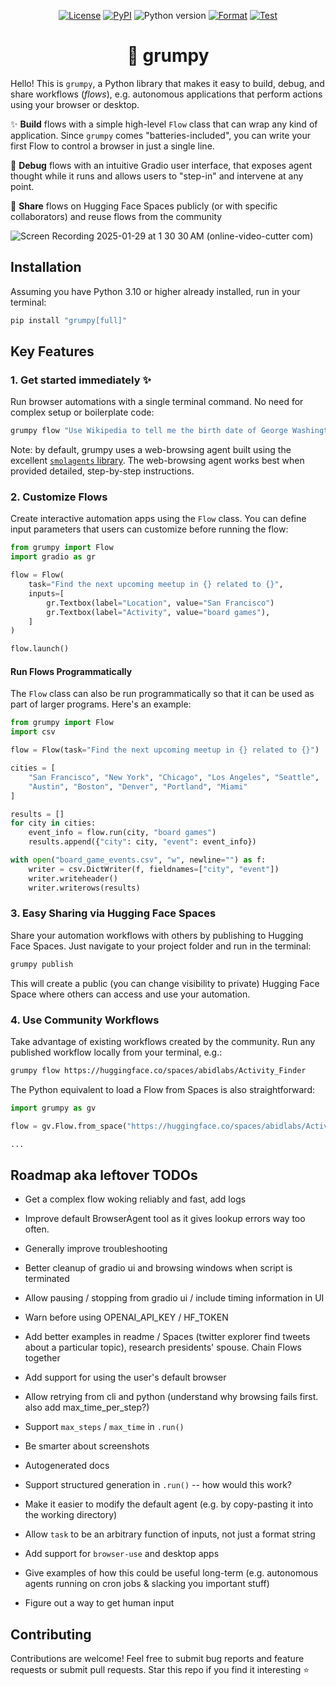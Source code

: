 <p align="center">
    <a href="https://github.com/abidlabs/grumpy/blob/main/LICENSE"><img alt="License" src="https://img.shields.io/github/license/abidlabs/grumpy.svg?color=blue"></a>
    <a href="https://pypi.org/project/grumpy/"><img alt="PyPI" src="https://img.shields.io/pypi/v/grumpy"></a>
    <img alt="Python version" src="https://img.shields.io/badge/python-3.10+-important">
    <a href="https://github.com/abidlabs/grumpy/actions/workflows/format.yml"><img alt="Format" src="https://github.com/abidlabs/grumpy/actions/workflows/format.yml/badge.svg"></a>
    <a href="https://github.com/abidlabs/grumpy/actions/workflows/test.yml"><img alt="Test" src="https://github.com/abidlabs/grumpy/actions/workflows/test.yml/badge.svg"></a>
</p>


<h1 align="center">🕺 grumpy</h1>

Hello! This is `grumpy`, a Python library that makes it easy to build, debug, and share workflows (_flows_), e.g. autonomous applications that perform actions using your browser or desktop.

✨ **Build** flows with a simple high-level `Flow` class that can wrap any kind of application. Since `grumpy` comes "batteries-included", you can write your first Flow to control a browser in just a single line.

🔎 **Debug** flows with an intuitive Gradio user interface, that exposes agent thought while it runs and allows users to "step-in" and intervene at any point.

🤗 **Share** flows on Hugging Face Spaces publicly (or with specific collaborators) and reuse flows from the community


![Screen Recording 2025-01-29 at 1 30 30 AM (online-video-cutter com)](https://github.com/user-attachments/assets/6cb171cd-9a8a-41e2-927c-badf694595d4)

 
## Installation

Assuming you have Python 3.10 or higher already installed, run in your terminal:

```bash
pip install "grumpy[full]"
```

## Key Features

### 1. Get started immediately ✨

Run browser automations with a single terminal command. No need for complex setup or boilerplate code:

```bash
grumpy flow "Use Wikipedia to tell me the birth date of George Washington. Return the final answer in this format: MM-DD-YYYY."
```

Note: by default, grumpy uses a web-browsing agent built using the excellent [`smolagents` library](https://github.com/huggingface/smolagents). The web-browsing agent works best when provided detailed, step-by-step instructions.

### 2. Customize Flows

Create interactive automation apps using the `Flow` class. You can define input parameters that users can customize before running the flow:

```python
from grumpy import Flow
import gradio as gr

flow = Flow(
    task="Find the next upcoming meetup in {} related to {}",
    inputs=[
        gr.Textbox(label="Location", value="San Francisco")
        gr.Textbox(label="Activity", value="board games"),
    ]
)

flow.launch()
```

#### Run Flows Programmatically

The `Flow` class can also be run programmatically so that it can be used as part of larger programs. Here's an example:

```python
from grumpy import Flow
import csv

flow = Flow(task="Find the next upcoming meetup in {} related to {}")

cities = [
    "San Francisco", "New York", "Chicago", "Los Angeles", "Seattle",
    "Austin", "Boston", "Denver", "Portland", "Miami"
]

results = []
for city in cities:
    event_info = flow.run(city, "board games")
    results.append({"city": city, "event": event_info})

with open("board_game_events.csv", "w", newline="") as f:
    writer = csv.DictWriter(f, fieldnames=["city", "event"])
    writer.writeheader()
    writer.writerows(results)
```

### 3. Easy Sharing via Hugging Face Spaces

Share your automation workflows with others by publishing to Hugging Face Spaces. Just navigate to your project folder and run in the terminal:

```bash
grumpy publish
```

This will create a public (you can change visibility to private) Hugging Face Space where others can access and use your automation.

### 4. Use Community Workflows

Take advantage of existing workflows created by the community. Run any published workflow locally from your terminal, e.g.:

```bash
grumpy flow https://huggingface.co/spaces/abidlabs/Activity_Finder
```

The Python equivalent to load a Flow from Spaces is also straightforward:

```python
import grumpy as gv

flow = gv.Flow.from_space("https://huggingface.co/spaces/abidlabs/Activity_Finder")

...
```

## Roadmap aka leftover TODOs

* Get a complex flow woking reliably and fast, add logs
* Improve default BrowserAgent tool as it gives lookup errors way too often.
* Generally improve troubleshooting
* Better cleanup of gradio ui and browsing windows when script is terminated
* Allow pausing / stopping from gradio ui / include timing information in UI
* Warn before using OPENAI_API_KEY / HF_TOKEN
* Add better examples in readme / Spaces (twitter explorer find tweets about a particular topic), research presidents' spouse. Chain Flows together
* Add support for using the user's default browser 

* Allow retrying from cli and python (understand why browsing fails first. also add max_time_per_step?)
* Support `max_steps` / `max_time` in `.run()`
* Be smarter about screenshots
* Autogenerated docs

* Support structured generation in `.run()` -- how would this work?
* Make it easier to modify the default agent (e.g. by copy-pasting it into the working directory)
* Allow `task` to be an arbitrary function of inputs, not just a format string
* Add support for `browser-use` and desktop apps
* Give examples of how this could be useful long-term (e.g. autonomous agents running on cron jobs & slacking you important stuff)
* Figure out a way to get human input

## Contributing

Contributions are welcome! Feel free to submit bug reports and feature requests or submit pull requests. Star this repo if you find it interesting ⭐

